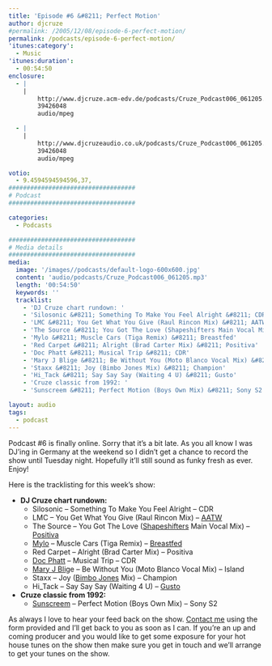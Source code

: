 ```yaml
---
title: 'Episode #6 &#8211; Perfect Motion'
author: djcruze
#permalink: /2005/12/08/episode-6-perfect-motion/
permalink: /podcasts/episode-6-perfect-motion/
'itunes:category':
  - Music
'itunes:duration':
  - 00:54:50
enclosure:
  - |
    |
        http://www.djcruze.acm-edv.de/podcasts/Cruze_Podcast006_061205.mp3
        39426048
        audio/mpeg

  - |
    |
        http://www.djcruzeaudio.co.uk/podcasts/Cruze_Podcast006_061205.mp3
        39426048
        audio/mpeg

votio:
  - 9.4594594594596,37,
###################################
# Podcast
###################################

categories:
  - Podcasts

###################################
# Media details
###################################
media:
  image: '/images//podcasts/default-logo-600x600.jpg'
  content: 'audio/podcasts/Cruze_Podcast006_061205.mp3'
  length: '00:54:50'
  keywords: ''
  tracklist:
    - 'DJ Cruze chart rundown: '
    - 'Silosonic &#8211; Something To Make You Feel Alright &#8211; CDR'
    - 'LMC &#8211; You Get What You Give (Raul Rincon Mix) &#8211; AATW'
    - 'The Source &#8211; You Got The Love (Shapeshifters Main Vocal Mix) &#8211; Positiva'
    - 'Mylo &#8211; Muscle Cars (Tiga Remix) &#8211; Breastfed'
    - 'Red Carpet &#8211; Alright (Brad Carter Mix) &#8211; Positiva'
    - 'Doc Phatt &#8211; Musical Trip &#8211; CDR'
    - 'Mary J Blige &#8211; Be Without You (Moto Blanco Vocal Mix) &#8211; Island'
    - 'Staxx &#8211; Joy (Bimbo Jones Mix) &#8211; Champion'
    - 'Hi_Tack &#8211; Say Say Say (Waiting 4 U) &#8211; Gusto'
    - 'Cruze classic from 1992: '
    - 'Sunscreem &#8211; Perfect Motion (Boys Own Mix) &#8211; Sony S2'

layout: audio
tags:
  - podcast
---
```


Podcast #6 is finally online. Sorry that it&#8217;s a bit late. As you all know I was DJ&#8217;ing in Germany at the weekend so I didn&#8217;t get a chance to record the show until Tuesday night. Hopefully it&#8217;ll still sound as funky fresh as ever. Enjoy!

Here is the tracklisting for this week&#8217;s show:

- **DJ Cruze chart rundown:**
  - Silosonic &#8211; Something To Make You Feel Alright &#8211; CDR
  - LMC &#8211; You Get What You Give (Raul Rincon Mix) &#8211; [AATW][3]
  - The Source &#8211; You Got The Love ([Shapeshifters][4] Main Vocal Mix) &#8211; [Positiva][5]
  - [Mylo][6] &#8211; Muscle Cars (Tiga Remix) &#8211; [Breastfed][7]
  - Red Carpet &#8211; Alright (Brad Carter Mix) &#8211; Positiva
  - [Doc Phatt][8] &#8211; Musical Trip &#8211; CDR
  - [Mary J Blig][9]e &#8211; Be Without You (Moto Blanco Vocal Mix) &#8211; Island
  - Staxx &#8211; Joy ([Bimbo Jones][10] Mix) &#8211; Champion
  - Hi_Tack &#8211; Say Say Say (Waiting 4 U) &#8211; [Gusto][11]
- **Cruze classic from 1992:**
  - [Sunscreem][12] &#8211; Perfect Motion (Boys Own Mix) &#8211; Sony S2

As always I love to hear your feed back on the show. [Contact me][13] using the form provided and I&#8217;ll get back to you as soon as I can. If you&#8217;re an up and coming producer and you would like to get some exposure for your hot house tunes on the show then make sure you get in touch and we&#8217;ll arrange to get your tunes on the show.

[1]: http://www.djcruzeaudio.co.uk/podcasts/Cruze_Podcast006_061205.mp3
[2]: http://www.djcruze.co.uk/cms/podcasts/feed/rss2
[3]: http://www.aatw.com/
[4]: http://www.nocturnalgroove.co.uk/
[5]: http://www.positivarecords.com/
[6]: http://www.mylo.tv/
[7]: http://www.breastfed.tv/
[8]: http://www.docphatt.com/
[9]: http://www.mjblige.com/
[10]: http://www.djleedagger.co.uk/
[11]: http://www.gutrecords.com/
[12]: http://www.vh1.com/artists/az/sunscreem/bio.jhtml
[13]: /contact
